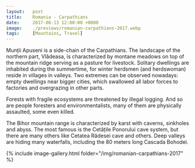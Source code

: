 ```yaml
---
layout:   post
title:    Romania - Carpathians
date:     2017-08-13 12:00:00 +0000
image:    ./previews/romanian-carpathians-2017.webp
tags:     [Mountains, Travel]
---
```


Munții Apuseni is a side-chain of the Carpathians. The landscape of the northern part, Vlădeasa, is characterized by montane meadows on top of the mountain ridge serving as a pasture for livestock. Solitary dwellings are inhabited during the summertime, for winter herdsmen (and herdswoman) reside in villages in valleys. Two extremes can be observed nowadays: empty dwellings near bigger cities, which swallowed all labor forces to factories and overgrazing in other parts.

Forests with fragile ecosystems are threatened by illegal logging. And so are people foresters and environmentalists, many of them are physically assaulted, some even killed.

The Bihor mountain range is characterized by karst with caverns, sinkholes and abyss. The most famous is the Cetățile Ponorului cave system, but there are many others like Cetatea Rădesei cave and others. Deep valleys are hiding many waterfalls, including the 80 meters long Cascada Bohodei.

<div class="row">
    <article class="article col col-12 col-t-12">
    {% include image-gallery.html folder="/img/romanian-carpathians-2017" %}
    </article>
</div>
